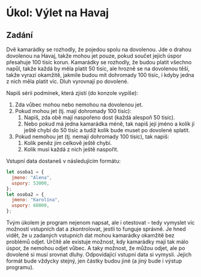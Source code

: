 # Úkol: Výlet na Havaj

## Zadání

Dvě kamarádky se rozhodly, že pojedou spolu na dovolenou. Jde o drahou dovolenou na Havaj, takže mohou jet pouze, pokud součet jejich úspor přesahuje 100 tisíc korun. Kamarádky se rozhodly, že budou platit všechno napůl, takže každá by měla platit 50 tisíc, ale hrozně se na dovolenou těší, takže vyrazí okamžitě, jakmile budou mít dohromady 100 tisíc, i kdyby jedna z nich měla platit víc. Dluh vyrovnají po dovolené.

Napiš sérii podmínek, která zjistí (do konzole vypíše):

1. Zda vůbec mohou nebo nemohou na dovolenou jet.
1. Pokud mohou jet (tj. mají dohromady 100 tisíc):
   1. Napiš, zda obě mají naspořeno dost (každá alespoň 50 tisíc).
   1. Nebo pokud má jedna kamarádka méně, tak napiš její jméno a kolik jí ještě chybí do 50 tisíc a tudíž kolik bude muset po dovolené splatit.
1. Pokud nemohou jet (tj. nemají dohromady 100 tisíc), tak napiš:
   1. Kolik peněz jim celkově ještě chybí.
   1. Kolik musí každá z nich ještě naspořit.

Vstupní data dostaneš v následujícím formátu:

```js
let osoba1 = {
  jmeno: "Alena",
  uspory: 53000,
};
let osoba2 = {
  jmeno: "Karolína",
  uspory: 68000,
};
```

Tvým úkolem je program nejenom napsat, ale i otestovat - tedy vymyslet víc možností vstupních dat a zkontrolovat, jestli to funguje správně. Je hned vidět, že u zadaných vstupních dat mohou kamarádky okamžitě bez problémů odjet. Určitě ale existuje možnost, kdy kamarádky mají tak málo úspor, že nemohou odjet vůbec. A taky možnost, že můžou odjet, ale po dovolené si musí srovnat dluhy. Odpovídající vstupní data si vymysli. Jejich formát bude vždycky stejný, jen částky budou jiné (a jiný bude i výstup programu).
